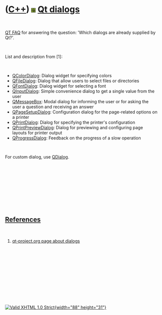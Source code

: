 



 

 

 

 

 

([C++](Cpp.htm)) ![Qt](PicQt.png) [Qt dialogs](CppQtDialog.htm)
===============================================================

 

[QT FAQ](CppQtFaq.htm) for answering the question: 'Which dialogs are
already supplied by Qt?'.

 

List and description from \[1\]:

 

-   [QColorDialog](CppQColorDialog.htm): Dialog widget for specifying
    colors
-   [QFileDialog](CppQFileDialog.htm): Dialog that allow users to select
    files or directories
-   [QFontDialog](CppQFontDialog.htm): Dialog widget for selecting a
    font
-   [QInputDialog](CppQInputDialog.htm): Simple convenience dialog to
    get a single value from the user
-   [QMessageBox](CppQMessageBox.htm): Modal dialog for informing the
    user or for asking the user a question and receiving an answer
-   [QPageSetupDialog](CppQPageSetupDialog.htm): Configuration dialog
    for the page-related options on a printer
-   [QPrintDialog](CppQPrintDialog.htm): Dialog for specifying the
    printer's configuration
-   [QPrintPreviewDialog](CppQPrintPreviewDialog.htm): Dialog for
    previewing and configuring page layouts for printer output
-   [QProgressDialog](CppQProgressDialog.htm): Feedback on the progress
    of a slow operation

 

For custom dialog, use [QDialog](CppQDialog.htm).

 

 

 

 

 

[References](CppReferences.htm)
-------------------------------

 

1.  [qt-project.org page about
    dialogs](http://qt-project.org/doc/qt-4.8/dialogs.html)

 

 

 

 

 





 

[![Valid XHTML 1.0 Strict](valid-xhtml10.png){width="88"
height="31"}](http://validator.w3.org/check?uri=referer)
